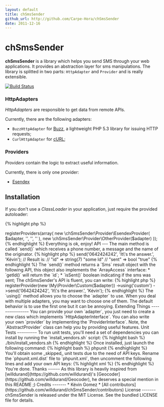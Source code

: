 ```yaml
---
layout: default
title: chSmsSender
github_url: http://github.com/Carpe-Hora/chSmsSender
date: 2011-12-16
---
```


chSmsSender
========

**chSmsSender** is a library which helps you send SMS through your web applications.
It provides an abstraction layer for sms manipulations.
The library is splitted in two parts: `HttpAdapter` and `Provider` and is
really extensible.

[![Build
Status](https://secure.travis-ci.org/Carpe-Hora/chSmsSender.png)](http://travis-ci.org/Carpe-Hora/chSmsSender)


### HttpAdapters ###

_HttpAdapters_ are responsible to get data from remote APIs.

Currently, there are the following adapters:

* `BuzzHttpAdapter` for [Buzz](https://github.com/kriswallsmith/Buzz), a
  lightweight PHP 5.3 library for issuing HTTP requests;
* `CurlHttpAdapter` for [cURL](http://php.net/manual/book.curl.php);


### Providers ###

_Providers_ contain the logic to extract useful information.

Currently, there is only one provider:

* [Esendex](http://www.esendex.fr/)

Installation
------------

If you don't use a _ClassLoader_ in your application, just require the provided
autoloader:

{% highlight php %}
<?php

require_once 'src/autoload.php';
{% endhighlight %}

You're done.


Usage
-----

First, you need an `adapter` to query an API:

{% highlight php %}
<?php

$adapter  = new \chSmsSender\HttpAdapter\BuzzHttpAdapter();
{% endhighlight %}

The `BuzzHttpAdapter` is tweakable, actually you can pass a `Browser` object
to this adapter:

{% highlight php %}
<?php

$buzz    = new \Buzz\Browser(new \Buzz\Client\Curl());
$adapter = new \chSmsSender\HttpAdapter\BuzzHttpAdapter($buzz);
{% endhighlight %}

Now, you have to choose your `provider`.

You can use one of the builtin providers or write your own. You can also
register all providers and decide later.
That's we'll do:

{% highlight php %}
<?php

$sender = new \chSmsSender\chSmsSender();
$sender->registerProviders(array(
    new \chSmsSender\Provider\EsendexProvider(
        $adapter, '<ESENDEX_USER>', '<ESENDEX_PASS>', '<ESENDEX_ACCOUNT>'
    ),
    new \chSmsSender\Provider\OtherProvider($adapter)
));
{% endhighlight %}

Everything is ok, enjoy!

API
---

The main method is called `send()` which receives a phone number, a message and
the name of the originator.

{% highlight php %}
<?php

$result = $sender->send('0642424242', 'It\'s the answer.', 'Kévin');
// Result is:
// "id"       => string(7) "some Id"
// "sent"     => bool "true"
{% endhighlight %}

The `send()` method returns a `Sms` result object with the following API, this
object also implements the `ArrayAccess` interface:

* `getId()` will return the `id`;
* `isSent()` boolean indicating if the sms was sent;

The chSmsSender's API is fluent, you can write:

{% highlight php %}
<?php

$result = $sender
    ->registerProvider(new \My\Provider\Custom($adapter))
    ->using('custom')
    ->send('0642424242', 'It\'s the answer.', 'Kévin');
{% endhighlight %}

The `using()` method allows you to choose the `adapter` to use. When you deal
with multiple adapters, you may want to choose one of them. The default
behavior is to use the first one but it can be annoying.


Extending Things
----------------

You can provide your own `adapter`, you just need to create a new class which
implements `HttpAdapterInterface`.

You can also write your own `provider` by implementing the `ProviderInterface`.

Note, the `AbstractProvider` class can help you by providing useful features.


Unit Tests
----------

To run unit tests, you'll need a set of dependencies you can install by
running the `install_vendors.sh` script:

{% highlight bash %}
./bin/install_vendors.sh
{% endhighlight %}

Once installed, just launch the following command:

{% highlight bash %}
phpunit
{% endhighlight %}

You'll obtain some _skipped_ unit tests due to the need of API keys.

Rename the `phpunit.xml.dist` file to `phpunit.xml`, then uncomment the
following lines and add your own API keys:

{% highlight xml %}
<php>
    <!-- <server name="ESENDEX_API_USER" value="Your esendex user" /> -->
    <!-- <server name="ESENDEX_API_PASS" value="Your esendex password" /> -->
    <!-- <server name="ESENDEX_API_ACCOUNT" value="Your esendex account reference" /> -->
</php>
{% endhighlight %}

You're done.


Thanks
------

As this library is heavily inspired from
[willdurand](https://github.com/willdurand)'s
[Geocoder](https://github.com/willdurand/Geocoder), he deserves a
special mention in this README ;)


Credits
-------

* Kévin Gomez <kevin_gomez@carpe-hora.com>
* [All contributors](https://github.com/willdurand/chSmsSender/contributors)


License
-------

chSmsSender is released under the MIT License. See the bundled LICENSE file for details.
